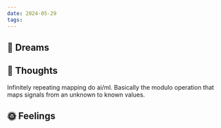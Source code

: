 ```yaml
---
date: 2024-05-29
tags:
---
```


## 💭 Dreams

## 🤔 Thoughts 
Infinitely repeating mapping do ai/ml. Basically the modulo operation that maps signals from an unknown to known values.
## 🌞 Feelings 

